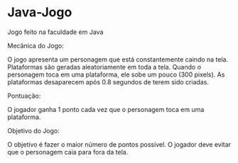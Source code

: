 # Java-Jogo
Jogo feito na faculdade em Java


Mecânica do Jogo:

O jogo apresenta um personagem que está constantemente caindo na tela.
Plataformas são geradas aleatoriamente em toda a tela.
Quando o personagem toca em uma plataforma, ele sobe um pouco (300 pixels).
As plataformas desaparecem após 0.8 segundos de terem sido criadas.

Pontuação:

O jogador ganha 1 ponto cada vez que o personagem toca em uma plataforma.

Objetivo do Jogo:

O objetivo é fazer o maior número de pontos possível.
O jogador deve evitar que o personagem caia para fora da tela.
